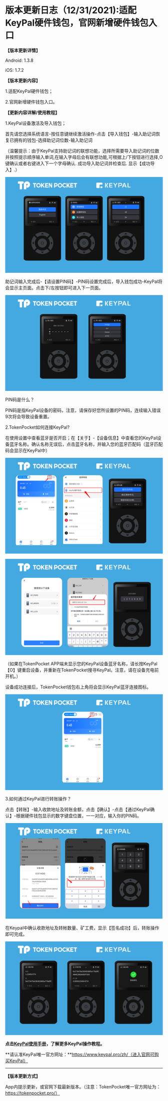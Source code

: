 # 版本更新日志（12/31/2021):适配KeyPal硬件钱包，官网新增硬件钱包入口

**【版本更新详情】**

Android: 1.3.8

iOS: 1.7.2

&#x20;

**【版本更新内容】**

1.适配KeyPal硬件钱包；

2.官网新增硬件钱包入口。

&#x20;

**【更新内容详解/使用教程】**

1.KeyPal设备激活及导入钱包；

首先请您选择系统语言-按任意键继续激活操作-点击【导入钱包】-输入助记词恢复已拥有的钱包-选择助记词位数-输入助记词

（温馨提示：由于KeyPal支持助记词的联想功能，选择所需要导入助记词的位数并按照提示顺序输入单词,在输入字母后会有联想功能,可根据上/下按钮进行选择,O键确认或者右键进入下一个字母确认. 成功导入助记词并检查后. 显示【成功导入】.）

![](<../../.gitbook/assets/image (27).png>)

助记词输入完成后-【请设置PIN码】-PIN码设置完成后，导入钱包成功-KeyPal将会显示主页面。点击下/左按钮即可进入下一页面。

![](<../../.gitbook/assets/image (21).png>)

PIN码是什么？

PIN码是指KeyPal设备的密码，注意，请保存好您所设置的PIN码，连续输入错误9次将会导致设备重置。



2.TokenPocket如何连接KeyPal?

在使用设置中查看蓝牙是否开启；在【关于】-【设备信息】中查看您的KeyPal设备蓝牙名称。确认名称无误后，点击蓝牙名称，并输入您的蓝牙匹配码（蓝牙匹配码会显示在KeyPal中）

![](<../../.gitbook/assets/image (24).png>)

![](<../../.gitbook/assets/image (25) (1).png>)

（如果在TokenPocket APP端未显示您的KeyPal设备蓝牙名称，请长按KeyPal【O】键重启设备，并重新在TokenPocket搜寻KeyPal。注意，请在设备充电前开机。）

&#x20;

设备成功连接后，TokenPocket钱包右上角将会显示KeyPal蓝牙连接图标。

![](<../../.gitbook/assets/image (22).png>)

3.如何通过KeyPal进行转账操作？

点击【转账】-输入收款地址及转账金额，点击【确认】-点击【通过KeyPal确认】-根据硬件钱包显示的数字键盘位置，一一对应，输入你的PIN码。

![](<../../.gitbook/assets/image (28).png>)

在Keypal中确认收款地址及转帐数量、矿工费，显示【签名成功】后，转账操作即可完成。&#x20;

![](<../../.gitbook/assets/image (26).png>)

**点击**[**KeyPal使用手册**](https://keypal.gitbook.io/zh-cn/keypal-tutorial)**，了解更多KeyPal操作教程。**

**请认准KeyPal唯一官方网址：**https://www.keypal.pro/zh/（进入官网可购买KeyPal）

****

**【版本更新方式】**

App内提示更新，或官网下载最新版本。（注意：TokenPocket唯一官方网址为：https://tokenpocket.pro/）

